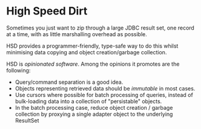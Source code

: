 # High Speed Dirt

Sometimes you just want to zip through a large JDBC result set, one record at a time, with as little marshalling overhead as possible.

HSD provides a programmer-friendly, type-safe way to do this whilst minimising data copying and object creation/garbage collection.

HSD is *opinionated software*. Among the opinions it promotes are the following:

  * Query/command separation is a good idea.
  * Objects representing retrieved data should be *immutable* in most cases.
  * Use cursors where possible for batch processing of queries, instead of bulk-loading data into a collection of "persistable" objects.
  * In the batch processing case, reduce object creation / garbage collection by proxying a single adapter object to the underlying ResultSet 
